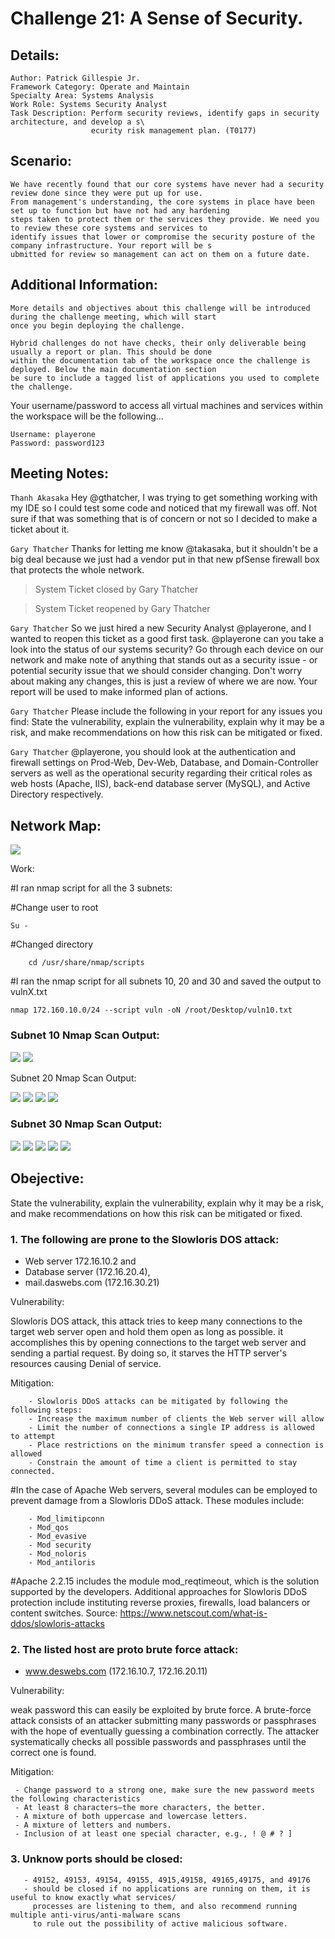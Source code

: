 # Challenge 21: A Sense of Security.

## Details:

    Author: Patrick Gillespie Jr.
    Framework Category: Operate and Maintain
    Specialty Area: Systems Analysis
    Work Role: Systems Security Analyst
    Task Description: Perform security reviews, identify gaps in security architecture, and develop a s\
                      ecurity risk management plan. (T0177)
## Scenario:

    We have recently found that our core systems have never had a security review done since they were put up for use. 
    From management's understanding, the core systems in place have been set up to function but have not had any hardening 
    steps taken to protect them or the services they provide. We need you to review these core systems and services to 
    identify issues that lower or compromise the security posture of the company infrastructure. Your report will be s
    ubmitted for review so management can act on them on a future date.

## Additional Information:

    More details and objectives about this challenge will be introduced during the challenge meeting, which will start 
    once you begin deploying the challenge.

    Hybrid challenges do not have checks, their only deliverable being usually a report or plan. This should be done 
    within the documentation tab of the workspace once the challenge is deployed. Below the main documentation section 
    be sure to include a tagged list of applications you used to complete the challenge.

   Your username/password to access all virtual machines and services within the workspace will be the following...
    
    Username: playerone
    Password: password123

## Meeting Notes:

`Thanh Akasaka`
Hey @gthatcher, I was trying to get something working with my IDE so I could test some code and noticed that my firewall was off. Not sure if that was something that is of concern or not so I decided to make a ticket about it.

`Gary Thatcher`
Thanks for letting me know @takasaka, but it shouldn't be a big deal because we just had a vendor put in that new pfSense firewall box that protects the whole network.

>System
Ticket closed by Gary Thatcher
    
>System
Ticket reopened by Gary Thatcher

`Gary Thatcher`
So we just hired a new Security Analyst @playerone, and I wanted to reopen this ticket as a good first task. @playerone can you take a look into the status of our systems security? Go through each device on our network and make note of anything that stands out as a security issue - or potential security issue that we should consider changing. Don't worry about making any changes, this is just a review of where we are now. Your report will be used to make informed plan of actions.

`Gary Thatcher`
Please include the following in your report for any issues you find: State the vulnerability, explain the vulnerability, explain why it may be a risk, and make recommendations on how this risk can be mitigated or fixed.

`Gary Thatcher`
@playerone, you should look at the authentication and firewall settings on Prod-Web, Dev-Web, Database, and Domain-Controller servers as well as the operational security regarding their critical roles as web hosts (Apache, IIS), back-end database server (MySQL), and Active Directory respectively.

## Network Map:

<img src="Images/Network-map.jpg" >

Work:

#I ran nmap script for all the 3 subnets:
	
#Change user to root
		
    Su -
    
#Changed directory

		cd /usr/share/nmap/scripts

#I ran the nmap script for all subnets 10, 20 and 30 and saved the output to vulnX.txt
		
    nmap 172.160.10.0/24 --script vuln -oN /root/Desktop/vuln10.txt
		
### Subnet 10 Nmap Scan Output:

<img src="Images/Subnet10.0.png" >
<img src="Images/Subnet10.1.png" >


Subnet 20 Nmap Scan Output:

<img src="Images/Subnet20.0.png" >
<img src="Images/Subnet20.1.png" >
<img src="Images/Subnet20.2.png" >
<img src="Images/Subnet20.3.png" >

### Subnet 30 Nmap Scan Output:

<img src="Images/Subnet30.png" >
<img src="Images/Subnet30.2.png" >
<img src="Images/Subnet30.3.png" >
<img src="Images/Subnet30.4.png" >
<img src="Images/Subnet30.5.png" >

## Obejective: 
State the vulnerability, explain the vulnerability, explain why it may be a risk, and make recommendations on how this risk can be mitigated or fixed.

### 1. The following are prone to the Slowloris DOS attack:

   - Web server 172.16.10.2 and 
   - Database server (172.16.20.4), 
   - mail.daswebs.com (172.16.30.21) 
	
 Vulnerability: 

  Slowloris DOS attack, this attack tries to keep many connections to the target web server open and hold them open as long as possible. it accomplishes this by opening connections to the target web server and sending a partial request. By doing so, it starves the HTTP server's resources causing Denial of service. 
	
 Mitigation: 
 
		- Slowloris DDoS attacks can be mitigated by following the following steps:
		- Increase the maximum number of clients the Web server will allow
		- Limit the number of connections a single IP address is allowed to attempt
		- Place restrictions on the minimum transfer speed a connection is allowed
		- Constrain the amount of time a client is permitted to stay connected.
	
  #In the case of Apache Web servers, several modules can be employed to prevent damage from a Slowloris DDoS attack. These modules include:
  
		- Mod_limitipconn
		- Mod_qos
		- Mod_evasive
		- Mod security
		- Mod_noloris
		- Mod_antiloris
		
  #Apache 2.2.15 includes the module mod_reqtimeout, which is the solution supported by the developers.
	Additional approaches for Slowloris DDoS protection include instituting reverse proxies, firewalls, load balancers or content switches.
	Source: https://www.netscout.com/what-is-ddos/slowloris-attacks

### 2. The listed host are proto brute force attack:

  - www.deswebs.com (172.16.10.7, 172.16.20.11) 
	
  Vulnerability: 
	
  weak password this can easily be exploited by brute force. A brute-force attack consists of an attacker submitting many passwords or passphrases with the hope of eventually guessing a combination correctly. The attacker systematically checks all possible passwords and passphrases until the correct one is found.
	
  Mitigation:
  
  	 - Change password to a strong one, make sure the new password meets the following characteristics
	 - At least 8 characters—the more characters, the better.
	 - A mixture of both uppercase and lowercase letters.
   	 - A mixture of letters and numbers.
	 - Inclusion of at least one special character, e.g., ! @ # ? ]

### 3. Unknow ports should be closed:

	   - 49152, 49153, 49154, 49155, 4915,49158, 49165,49175, and 49176 
  	   - should be closed if no applications are running on them, it is useful to know exactly what services/ 
  	     processes are listening to them, and also recommend running multiple anti-virus/anti-malware scans 
  	     to rule out the possibility of active malicious software.

